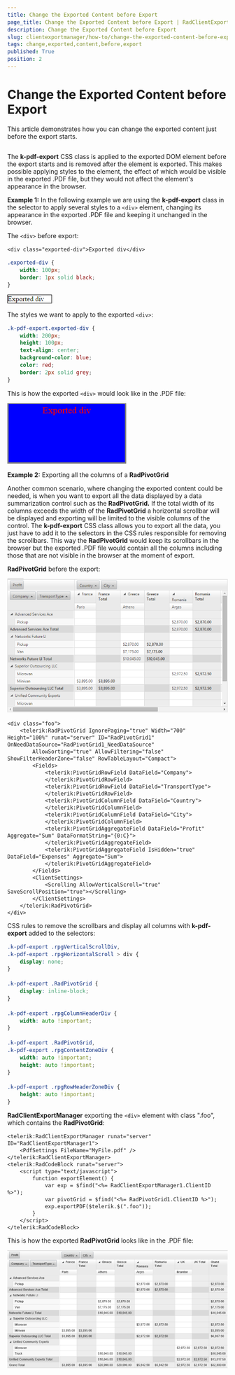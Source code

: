 ```yaml
---
title: Change the Exported Content before Export
page_title: Change the Exported Content before Export | RadClientExportManager for ASP.NET AJAX Documentation
description: Change the Exported Content before Export
slug: clientexportmanager/how-to/change-the-exported-content-before-export
tags: change,exported,content,before,export
published: True
position: 2
---
```


# Change the Exported Content before Export



This article demonstrates how you can change the exported content just before the export starts.

## 

The **k-pdf-export** CSS class is applied to the exported DOM element before the export starts and is removed after the element is exported. This makes possible applying styles to the element, the effect of which would be visible in the exported .PDF file, but they would not affect the element's appearance in the browser.  

**Example 1:** In the following example we are using the **k-pdf-export** class in the selector to apply several styles to a `<div>` element, changing its appearance in the exported .PDF file and keeping it unchanged in the browser.


The `<div>` before export:


````ASPNET
<div class="exported-div">Exported div</div>
````


````CSS
.exported-div {
    width: 100px;
    border: 1px solid black;
}
````


![Div Before Export](images/clientexportmanager-div-before-export.png)


The styles we want to apply to the exported `<div>`:


````CSS
.k-pdf-export.exported-div {
    width: 200px;
    height: 100px;
    text-align: center;
    background-color: blue;
    color: red;
    border: 2px solid grey;       
}
````


This is how the exported `<div>` would look like in the .PDF file:

![Div After Export](images/clientexportmanager-div-after-export.png)

**Example 2:** Exporting all the columns of a **RadPivotGrid** 

Another common scenario, where changing the exported content could be needed, is when you want to export all the data displayed by a data summarization control such as the **RadPivotGrid.** If the total width of its columns exceeds the width of the **RadPivotGrid** a horizontal scrollbar will be displayed and exporting will be limited to the visible columns of the control. The **k-pdf-export** CSS class allows you to export all the data, you just have to add it to the selectors in the CSS rules responsible for removing the scrollbars. This way the **RadPivotGrid** would keep its scrollbars in the browser but the exported .PDF file would contain all the columns including those that are not visible in the browser at the moment of export.   

**RadPivotGrid** before the export:

![PivotGrid Before](images/clientexportmanager-pivotgrid.png)


````ASPNET
<div class="foo">
    <telerik:RadPivotGrid IgnorePaging="true" Width="700" Height="100%" runat="server" ID="RadPivotGrid1" OnNeedDataSource="RadPivotGrid1_NeedDataSource"
        AllowSorting="true" AllowFiltering="false" ShowFilterHeaderZone="false" RowTableLayout="Compact">
        <Fields>
            <telerik:PivotGridRowField DataField="Company">
            </telerik:PivotGridRowField>
            <telerik:PivotGridRowField DataField="TransportType">
            </telerik:PivotGridRowField>
            <telerik:PivotGridColumnField DataField="Country">
            </telerik:PivotGridColumnField>
            <telerik:PivotGridColumnField DataField="City">
            </telerik:PivotGridColumnField>
            <telerik:PivotGridAggregateField DataField="Profit" Aggregate="Sum" DataFormatString="{0:C}">
            </telerik:PivotGridAggregateField>
            <telerik:PivotGridAggregateField IsHidden="true" DataField="Expenses" Aggregate="Sum">
            </telerik:PivotGridAggregateField>
        </Fields>
        <ClientSettings>
            <Scrolling AllowVerticalScroll="true" SaveScrollPosition="true"></Scrolling>
        </ClientSettings>
    </telerik:RadPivotGrid>
</div>
````


CSS rules to remove the scrollbars and display all columns with **k-pdf-export** added to the selectors:


````CSS
.k-pdf-export .rpgVerticalScrollDiv,
.k-pdf-export .rpgHorizontalScroll > div {
    display: none;
}

.k-pdf-export .RadPivotGrid {
    display: inline-block;
}

.k-pdf-export .rpgColumnHeaderDiv {
    width: auto !important;
}

.k-pdf-export .RadPivotGrid,
.k-pdf-export .rpgContentZoneDiv {
    width: auto !important;
    height: auto !important;
}

.k-pdf-export .rpgRowHeaderZoneDiv {
    height: auto !important;
}
````


**RadClientExportManager** exporting the `<div>` element with class ".foo", which contains the **RadPivotGrid**:


````ASPNET
<telerik:RadClientExportManager runat="server" ID="RadClientExportManager1">               
    <PdfSettings FileName="MyFile.pdf" />
</telerik:RadClientExportManager>
<telerik:RadCodeBlock runat="server">
    <script type="text/javascript">
        function exportElement() {
            var exp = $find("<%= RadClientExportManager1.ClientID %>");
            var pivotGrid = $find("<%= RadPivotGrid1.ClientID %>");
            exp.exportPDF($telerik.$(".foo"));
        }
    </script>
</telerik:RadCodeBlock>
````


This is how the exported **RadPivotGrid** looks like in the .PDF file:

![PivotGrid After](images/clientexportmanager-pivotgrid-after.png)


